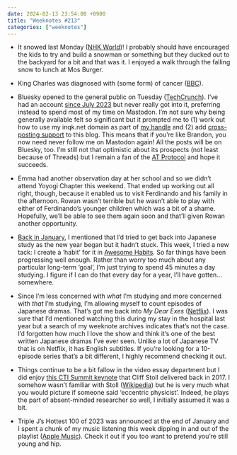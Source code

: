 ```yaml
---
date: 2024-02-13 23:54:00 +0900
title: "Weeknotes #213"
categories: ["weeknotes"]
---
```


- It snowed last Monday ([NHK World](https://www3.nhk.or.jp/nhkworld/en/news/20240205_26/))! I probably should have encouraged the kids to try and build a snowman or something but they ducked out to the backyard for a bit and that was it. I enjoyed a walk through the falling snow to lunch at Mos Burger.

- King Charles was diagnosed with (some form) of cancer ([BBC](https://www.bbc.com/news/uk-68208157)).

- Bluesky opened to the general public on Tuesday ([TechCrunch](https://techcrunch.com/2024/02/06/bluesky-is-now-open-for-anyone-to-join/)). I’ve had an account [since July 2023](https://updates.inqk.net/post/1689044700.html) but never really got into it, preferring instead to spend most of my time on Mastodon. I’m not sure why being generally available felt so significant but it prompted me to (1) work out how to use my inqk.net domain as part of [my handle](https://bsky.app/profile/pyrmont.inqk.net) and (2) add [cross-posting support](https://updates.inqk.net/post/1689044700.html) to this blog. This means that if you’re like Brandon, you now need never follow me on Mastodon again! All the posts will be on Bluesky, too. I’m still not that optimistic about its prospects (not least because of Threads) but I remain a fan of the [AT Protocol](https://atproto.com) and hope it succeeds.

- Emma had another observation day at her school and so we didn’t attend Yoyogi Chapter this weekend. That ended up working out all right, though, because it enabled us to visit Ferdinando and his family in the afternoon. Rowan wasn’t terrible but he wasn’t able to play with either of Ferdinando’s younger children which was a bit of a shame. Hopefully, we’ll be able to see them again soon and that’ll given Rowan another opportunity.

- [Back in January](https://updates.inqk.net/post/1705374720.html), I mentioned that I’d tried to get back into Japanese study as the new year began but it hadn’t stuck. This week, I tried a new tack: I create a ‘habit’ for it in [Awesome Habits](https://www.awesome-habits.com). So far things have been progressing well enough. Rather than worry too much about any particular long-term ‘goal’, I’m just trying to spend 45 minutes a day studying. I figure if I can do that every day for a year, I’ll have gotten... somewhere.

- Since I’m less concerned with _what_ I’m studying and more concerned with _that_ I’m studying, I’m allowing myself to count episodes of Japanese dramas. That’s got me back into _My Dear Exes_ ([Netflix](https://www.netflix.com/title/81444722)). I was sure that I’d mentioned watching this during my stay in the hospital last year but a search of my weeknote archives indicates that’s not the case. I’d forgotten how much I love the show and think it’s one of the best written Japanese dramas I’ve ever seen. Unlike a lot of Japanese TV that is on Netflix, it has English subtitles. If you’re looking for a 10-episode series that’s a bit different, I highly recommend checking it out.

- Things continue to be a bit fallow in the video essay department but I did enjoy [this CTI Summit keynote](https://www.youtube.com/watch?v=1h7rLHNXio8) that Cliff Stoll delivered back in 2017. I somehow wasn’t familiar with Stoll ([Wikipedia](https://en.wikipedia.org/wiki/Clifford_Stoll)) but he is very much what you would picture if someone said ‘eccentric physicist’. Indeed, he plays the part of absent-minded researcher so well, I initially assumed it was a bit.

- Triple J’s Hottest 100 of 2023 was announced at the end of January and I spent a chunk of my music listening this week dipping in and out of the playlist ([Apple Music](https://music.apple.com/us/playlist/2023-triple-js-hottest-100/pl.531e10bd84bb419ca49394203a3add4c)). Check it out if you too want to pretend you’re still young and hip.
